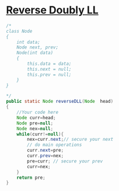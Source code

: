 # [**Reverse Doubly LL**](https://practice.geeksforgeeks.org/problems/reverse-a-doubly-linked-list/1#)


```java
/*
class Node
{
    int data;
    Node next, prev;
    Node(int data)
    {
        this.data = data;
        this.next = null;
        this.prev = null;
    }
}

*/
public static Node reverseDLL(Node  head)
{
    //Your code here
    Node curr=head;
    Node pre=null;
    Node nex=null;
    while(curr!=null){
        nex=curr.next;// secure your next
        // do main operations
        curr.next=pre;
        curr.prev=nex;
        pre=curr; // secure your prev
        curr=nex;
    }
    return pre;
}
```